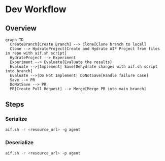 # Dev Workflow

## Overview

```mermaid
graph TD
  CreateBranch[Create Branch] --> Clone[Clone branch to local]
  Clone --> HydrateProject[Create and Hydrate AIF Project from files in repo with aif.sh script]
  HydrateProject --> Experiment
  Experiment --> Evaluate{Evaluate the results}
  Evaluate -->|Implement| Save[Dehydrate changes with aif.sh script into branch]
  Evaluate -->|Do Not Implement| DoNotSave[Handle failure case]
  Save --> PR
  DoNotSave --> PR
  PR[Create Pull Request] --> Merge[Merge PR into main branch]
```

## Steps

### Serialize

```sh
aif.sh -r <resource_url> -g agent
```

### Deserialize

```sh
aif.sh -r <resource_url> -p agent
```
